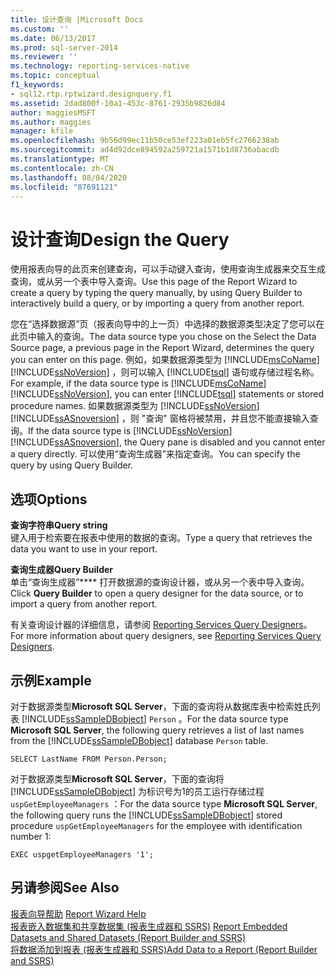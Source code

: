 ```yaml
---
title: 设计查询 |Microsoft Docs
ms.custom: ''
ms.date: 06/13/2017
ms.prod: sql-server-2014
ms.reviewer: ''
ms.technology: reporting-services-native
ms.topic: conceptual
f1_keywords:
- sql12.rtp.rptwizard.designquery.f1
ms.assetid: 2dad800f-10a1-453c-8761-2935b9826d84
author: maggiesMSFT
ms.author: maggies
manager: kfile
ms.openlocfilehash: 9b56d99ec11b50ce53ef223a01eb5fc2766238ab
ms.sourcegitcommit: ad4d92dce894592a259721a1571b1d8736abacdb
ms.translationtype: MT
ms.contentlocale: zh-CN
ms.lasthandoff: 08/04/2020
ms.locfileid: "87691121"
---
```

# <a name="design-the-query"></a><span data-ttu-id="6fc4d-102">设计查询</span><span class="sxs-lookup"><span data-stu-id="6fc4d-102">Design the Query</span></span>
  <span data-ttu-id="6fc4d-103">使用报表向导的此页来创建查询，可以手动键入查询，使用查询生成器来交互生成查询，或从另一个表中导入查询。</span><span class="sxs-lookup"><span data-stu-id="6fc4d-103">Use this page of the Report Wizard to create a query by typing the query manually, by using Query Builder to interactively build a query, or by importing a query from another report.</span></span>  
  
 <span data-ttu-id="6fc4d-104">您在“选择数据源”页（报表向导中的上一页）中选择的数据源类型决定了您可以在此页中输入的查询。</span><span class="sxs-lookup"><span data-stu-id="6fc4d-104">The data source type you chose on the Select the Data Source page, a previous page in the Report Wizard, determines the query you can enter on this page.</span></span> <span data-ttu-id="6fc4d-105">例如，如果数据源类型为 [!INCLUDE[msCoName](../includes/msconame-md.md)] [!INCLUDE[ssNoVersion](../includes/ssnoversion-md.md)] ，则可以输入 [!INCLUDE[tsql](../includes/tsql-md.md)] 语句或存储过程名称。</span><span class="sxs-lookup"><span data-stu-id="6fc4d-105">For example, if the data source type is [!INCLUDE[msCoName](../includes/msconame-md.md)] [!INCLUDE[ssNoVersion](../includes/ssnoversion-md.md)], you can enter [!INCLUDE[tsql](../includes/tsql-md.md)] statements or stored procedure names.</span></span> <span data-ttu-id="6fc4d-106">如果数据源类型为 [!INCLUDE[ssNoVersion](../includes/ssnoversion-md.md)] [!INCLUDE[ssASnoversion](../includes/ssasnoversion-md.md)] ，则 "查询" 窗格将被禁用，并且您不能直接输入查询。</span><span class="sxs-lookup"><span data-stu-id="6fc4d-106">If the data source type is [!INCLUDE[ssNoVersion](../includes/ssnoversion-md.md)] [!INCLUDE[ssASnoversion](../includes/ssasnoversion-md.md)], the Query pane is disabled and you cannot enter a query directly.</span></span> <span data-ttu-id="6fc4d-107">可以使用“查询生成器”来指定查询。</span><span class="sxs-lookup"><span data-stu-id="6fc4d-107">You can specify the query by using Query Builder.</span></span>  
  
## <a name="options"></a><span data-ttu-id="6fc4d-108">选项</span><span class="sxs-lookup"><span data-stu-id="6fc4d-108">Options</span></span>  
 <span data-ttu-id="6fc4d-109">**查询字符串**</span><span class="sxs-lookup"><span data-stu-id="6fc4d-109">**Query string**</span></span>  
 <span data-ttu-id="6fc4d-110">键入用于检索要在报表中使用的数据的查询。</span><span class="sxs-lookup"><span data-stu-id="6fc4d-110">Type a query that retrieves the data you want to use in your report.</span></span>  
  
 <span data-ttu-id="6fc4d-111">**查询生成器**</span><span class="sxs-lookup"><span data-stu-id="6fc4d-111">**Query Builder**</span></span>  
 <span data-ttu-id="6fc4d-112">单击“查询生成器”\*\*\*\* 打开数据源的查询设计器，或从另一个表中导入查询。</span><span class="sxs-lookup"><span data-stu-id="6fc4d-112">Click **Query Builder** to open a query designer for the data source, or to import a query from another report.</span></span>  
  
 <span data-ttu-id="6fc4d-113">有关查询设计器的详细信息，请参阅 [Reporting Services Query Designers](../../2014/reporting-services/reporting-services-query-designers.md)。</span><span class="sxs-lookup"><span data-stu-id="6fc4d-113">For more information about query designers, see [Reporting Services Query Designers](../../2014/reporting-services/reporting-services-query-designers.md).</span></span>  
  
## <a name="example"></a><span data-ttu-id="6fc4d-114">示例</span><span class="sxs-lookup"><span data-stu-id="6fc4d-114">Example</span></span>  
 <span data-ttu-id="6fc4d-115">对于数据源类型**Microsoft SQL Server**，下面的查询将从数据库表中检索姓氏列表 [!INCLUDE[ssSampleDBobject](../includes/sssampledbobject-md.md)] `Person` 。</span><span class="sxs-lookup"><span data-stu-id="6fc4d-115">For the data source type **Microsoft SQL Server**, the following query retrieves a list of last names from the [!INCLUDE[ssSampleDBobject](../includes/sssampledbobject-md.md)] database `Person` table.</span></span>  
  
```  
SELECT LastName FROM Person.Person;  
```  
  
 <span data-ttu-id="6fc4d-116">对于数据源类型**Microsoft SQL Server**，下面的查询将 [!INCLUDE[ssSampleDBobject](../includes/sssampledbobject-md.md)] 为标识号为1的员工运行存储过程 `uspGetEmployeeManagers` ：</span><span class="sxs-lookup"><span data-stu-id="6fc4d-116">For the data source type **Microsoft SQL Server**, the following query runs the [!INCLUDE[ssSampleDBobject](../includes/sssampledbobject-md.md)] stored procedure `uspGetEmployeeManagers` for the employee with identification number 1:</span></span>  
  
```  
EXEC uspgetEmployeeManagers '1';  
```  
  
## <a name="see-also"></a><span data-ttu-id="6fc4d-117">另请参阅</span><span class="sxs-lookup"><span data-stu-id="6fc4d-117">See Also</span></span>  
 <span data-ttu-id="6fc4d-118">[报表向导帮助](../../2014/reporting-services/report-wizard-help.md) </span><span class="sxs-lookup"><span data-stu-id="6fc4d-118">[Report Wizard Help](../../2014/reporting-services/report-wizard-help.md) </span></span>  
 <span data-ttu-id="6fc4d-119">[报表嵌入数据集和共享数据集 &#40;报表生成器和 SSRS&#41;](report-data/report-embedded-datasets-and-shared-datasets-report-builder-and-ssrs.md) </span><span class="sxs-lookup"><span data-stu-id="6fc4d-119">[Report Embedded Datasets and Shared Datasets &#40;Report Builder and SSRS&#41;](report-data/report-embedded-datasets-and-shared-datasets-report-builder-and-ssrs.md) </span></span>  
 [<span data-ttu-id="6fc4d-120">将数据添加到报表 &#40;报表生成器和 SSRS&#41;</span><span class="sxs-lookup"><span data-stu-id="6fc4d-120">Add Data to a Report &#40;Report Builder and SSRS&#41;</span></span>](report-data/report-datasets-ssrs.md)  
  
  
